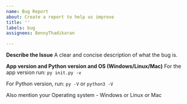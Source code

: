 ```yaml
---
name: Bug Report
about: Create a report to help us improve
title: ''
labels: bug
assignees: BennyThadikaran

---
```


**Describe the Issue**
A clear and concise description of what the bug is.

**App version and Python version and OS (Windows/Linux/Mac)**
For the app version run: `py init.py -v`

For Python version, run: `py -V` or `python3 -V`

Also mention your Operating system - Windows or Linux or Mac
